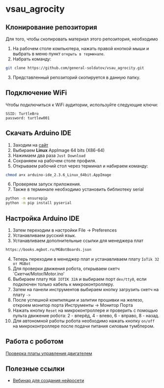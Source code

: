 # vsau_agrocity

## Клонирование репозитория
Для того, чтобы скопировать материал этого репозитория, необходимо 
1. На рабочем столе компьютера, нажать правой кнопкой мыши и выбрать в меню пункт `открыть в терминале`.
2. Набрать команду:
  ```bash
git clone https://github.com/general-soldatov/vsau_agrocity.git
```
3. Представленный репозиторий скопируется в данную папку.

## Подключение WiFi
Чтобы подключиться к WiFi аудитории, используйте следующие ключи:
```
SSID: TurtleBro
password: turtlew001
```
## Скачать Arduino IDE
1. Заходим на [сайт](https://www.arduino.cc/en/software/#ide)
2. Выбираем **Linux** AppImage 64 bits (X86-64)
3. Нажимаем два раза `Just Download`
4. Сохраняем на рабочем столе профиля.
5. Открываем рабочий стол через терминал и набираем команду:
```bash
chmod a+x arduino-ide_2.3.6_Linux_64bit.AppImage
```
6. Проверяем запуск приложения.
7. Также в терминале необходимо установить библиотеку serial
```bash
python -m ensurepip 
python -m pip install pyserial
```

## Настройка Arduino IDE
1. Затем переходим в настройки File -> Preferences
2. Устанавливаем русский язык.
3. Устанавливаем дополнительные ссылки для менеджера плат 
```bash
https://books.mgbot.ru/MGBotBoards.json
```
4. Теперь переходим в менеджер плат и устанавливаем плату `IoTik 32 от MGBot`
5. Для проверки движения робота, открываем скетч `Скетчи/Motor/Motor.ino'
6. Выбираем плату `MGB IOTIK 32A` и выбираем порт `dev/tty0`, если подключен только кабель к микроконтроллеру.
7. Затем на панели инструментов выбираем кнопку загрузить скетч на плату `->`
8. После успешной компиляции и залитии прошивки на железо, откроем монитор порта Инструменты -> Монитор Порта
9. Нажать кнопку `Reset` на микроконтроллере и проверить с помощью пульта движение робота: 2 - вперёд, 4 - влево, 6 - вправо, 8 - назад.
10. Для автономной работы робота необходимо нажать кнопку `on/off` на микроконтроллере после подачи питания силовым тумблером.

## Работа с роботом
[Проверка платы управления двигателем](https://gitverse.ru/MGBot/Dynamika-M1/content/master/IR_motor_control.ino)

## Полезные ссылки
* [Вебинар для создания нейросети](https://disk.yandex.ru/i/zk8tTPONfVNkHg)
